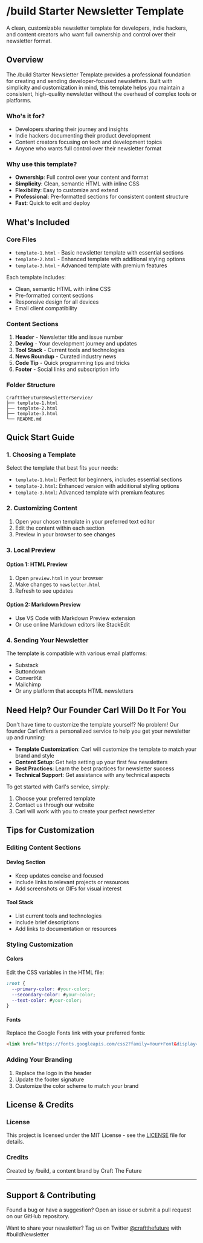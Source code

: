 # /build Starter Newsletter Template

A clean, customizable newsletter template for developers, indie hackers, and content creators who want full ownership and control over their newsletter format.

## Overview

The /build Starter Newsletter Template provides a professional foundation for creating and sending developer-focused newsletters. Built with simplicity and customization in mind, this template helps you maintain a consistent, high-quality newsletter without the overhead of complex tools or platforms.

### Who's it for?

- Developers sharing their journey and insights
- Indie hackers documenting their product development
- Content creators focusing on tech and development topics
- Anyone who wants full control over their newsletter format

### Why use this template?

- **Ownership**: Full control over your content and format
- **Simplicity**: Clean, semantic HTML with inline CSS
- **Flexibility**: Easy to customize and extend
- **Professional**: Pre-formatted sections for consistent content structure
- **Fast**: Quick to edit and deploy

## What's Included

### Core Files
- `template-1.html` - Basic newsletter template with essential sections
- `template-2.html` - Enhanced template with additional styling options
- `template-3.html` - Advanced template with premium features

Each template includes:
- Clean, semantic HTML with inline CSS
- Pre-formatted content sections
- Responsive design for all devices
- Email client compatibility

### Content Sections
1. **Header** - Newsletter title and issue number
2. **Devlog** - Your development journey and updates
3. **Tool Stack** - Current tools and technologies
4. **News Roundup** - Curated industry news
5. **Code Tip** - Quick programming tips and tricks
6. **Footer** - Social links and subscription info

### Folder Structure
```
CraftTheFutureNewsletterService/
├── template-1.html
├── template-2.html
├── template-3.html
└── README.md
```

## Quick Start Guide

### 1. Choosing a Template

Select the template that best fits your needs:
- `template-1.html`: Perfect for beginners, includes essential sections
- `template-2.html`: Enhanced version with additional styling options
- `template-3.html`: Advanced template with premium features

### 2. Customizing Content

1. Open your chosen template in your preferred text editor
2. Edit the content within each section
3. Preview in your browser to see changes

### 3. Local Preview

#### Option 1: HTML Preview
1. Open `preview.html` in your browser
2. Make changes to `newsletter.html`
3. Refresh to see updates

#### Option 2: Markdown Preview
- Use VS Code with Markdown Preview extension
- Or use online Markdown editors like StackEdit

### 4. Sending Your Newsletter

The template is compatible with various email platforms:
- Substack
- Buttondown
- ConvertKit
- Mailchimp
- Or any platform that accepts HTML newsletters

## Need Help? Our Founder Carl Will Do It For You

Don't have time to customize the template yourself? No problem! Our founder Carl offers a personalized service to help you get your newsletter up and running:

- **Template Customization**: Carl will customize the template to match your brand and style
- **Content Setup**: Get help setting up your first few newsletters
- **Best Practices**: Learn the best practices for newsletter success
- **Technical Support**: Get assistance with any technical aspects

To get started with Carl's service, simply:
1. Choose your preferred template
2. Contact us through our website
3. Carl will work with you to create your perfect newsletter

## Tips for Customization

### Editing Content Sections

#### Devlog Section
- Keep updates concise and focused
- Include links to relevant projects or resources
- Add screenshots or GIFs for visual interest

#### Tool Stack
- List current tools and technologies
- Include brief descriptions
- Add links to documentation or resources

### Styling Customization

#### Colors
Edit the CSS variables in the HTML file:
```css
:root {
  --primary-color: #your-color;
  --secondary-color: #your-color;
  --text-color: #your-color;
}
```

#### Fonts
Replace the Google Fonts link with your preferred fonts:
```html
<link href="https://fonts.googleapis.com/css2?family=Your+Font&display=swap" rel="stylesheet">
```

### Adding Your Branding
1. Replace the logo in the header
2. Update the footer signature
3. Customize the color scheme to match your brand

## License & Credits

### License
This project is licensed under the MIT License - see the [LICENSE](LICENSE) file for details.

### Credits
Created by /build, a content brand by Craft The Future

---

## Support & Contributing

Found a bug or have a suggestion? Open an issue or submit a pull request on our GitHub repository.

Want to share your newsletter? Tag us on Twitter [@craftthefuture](https://twitter.com/craftthefuture) with #buildNewsletter 